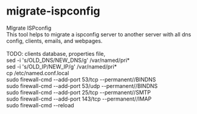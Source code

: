 # migrate-ispconfig
MIgrate ISPconfig<br>
This tool helps to migrate a ispconfig server to another server with all dns config, clients, emails, and webpages.<br>
<br>
TODO: clients database, properties file,<br>
sed -i 's/OLD_DNS/NEW_DNS/g' /var/named/pri*<br>
sed -i 's/OLD_IP/NEW_IP/g' /var/named/pri*<br>
cp /etc/named.conf.local<br>
sudo firewall-cmd --add-port 53/tcp --permanent//BINDNS<br>
sudo firewall-cmd --add-port 53/udp --permanent//BINDNS<br>
sudo firewall-cmd --add-port 25/tcp --permanent//SMTP<br>
sudo firewall-cmd --add-port 143/tcp --permanent//IMAP<br>
sudo firewall-cmd --reload<br>
